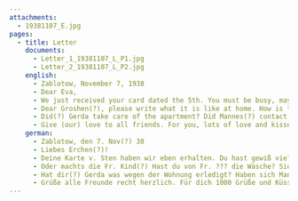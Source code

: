 ```yaml
---
attachments:
  - 19381107_E.jpg
pages:
  - title: Letter
    documents:
      - Letter_1_19381107_L_P1.jpg
      - Letter_2_19381107_L_P2.jpg
    english:
      - Zablotow, November 7, 1938
      - Dear Eva,
      - We just received your card dated the 5th. You must be busy, maybe someone can help you with the setup(?). Do you visit the apartment regularly?  It might be a good idea to have ??? come to you so that you could be together. If only we knew how long it will take until we will be notified. We are still hoping to be able to return home. Gabers wrote to us, they don’t know any details in Kr. either. Aunt Röschen also just wrote to us, she let me know that Aunt Redel(?) is in the hospital. Lotte has not written at all. It turned freezing cold over night here, and I and Joachim have no winter coats. I cannot leave the house.
      - Dear Groshen(?), please write what it is like at home. How is the ??? Or is Ms. Kind(?) taking care of it. Do you have the laundry from Ms. ??? She was paid for last Wednesday. Have you checked the pantry? There was some meat for cooking.
      - Did(?) Gerda take care of the apartment? Did Mannes(?) contact you? Are you sleeping at Löwensteins’? We are all in good health, of course I don’t sleep much at all, not surprisingly. We are living with Bertha and Simon in the living room, bedroom and kitchen, received pots and dishes from ???, all food was sent. People sacrifice themselves, it can hardly be described. Often, people will come and ask us just to tell them what we need. Don’t worry, God will lead us out of this misfortune. We are just happy that you have such good friends. Is there any mail from Fritz? Did you receive the letter at Löwensteins’ yesterday morning.
      - Give (our) love to all friends. For you, lots of love and kisses from all of us.
    german:
      - Zablotow, den 7. Nov(?) 38
      - Liebes Erchen(?)!
      - Deine Karte v. 5ten haben wir eben erhalten. Du hast gewiß viel zu tun, vielleicht kann dir doch jemand bei der Aufstellung helfen. Gehst du öfter in die Wohnung? Vielleicht wäre es doch ratsam wenn ??? zu dir käme, ihr könntet dann zusammen sein. Wenn man nur wüßte, wie lange es noch dauert, ehe wir Bescheid bekommen. Wir sind doch in der Hoffnung nach Hause zu können. Gabers(?) haben uns geschrieben, wissen in Kr. auch nichts Näheres. Von Tante Röschen eben auch Post, sie teilt mir mit, daß Tante Redel(?) im Krankenhaus ist. Lotte hat mir garnicht geschrieben. Hier ist es über Nacht eisig kalt geworden, und ich & Joachim ohne Wintermantel. Ich kann nicht aus der Stube. Liebes Groshen(?), bitte schreibe mir doch mal, wie es zu Hause ist. Wie ist’s denn mit der ???
      - Oder machts die Fr. Kind(?) Hast du von Fr. ??? die Wäsche? Sie bekam noch den letzten Mittwoch bezahlt. Hast du mal in der Speisekammer nachgesehen. Es war Fleisch zum Kochen da.
      - Hat dir(?) Gerda was wegen der Wohnung erledigt? Haben sich Mannes(?) gemeldet? Schläfst du noch bei Löwensteins? Wir sind alle gesund, natürlich schlafe ich kaum, ist wohl kein Wunder. Wir wohnen mit Bertha & Simon in Stube, Kammer und Küche, haben von der ??? Töpfe und Geschirr zur Verfügung bekommen, alle Lebensmittel wurden geschickt. Die Leute sind aufopfernd, kaum zu beschreiben. Häufig kommen Leute und bitten uns, nur zu sagen was wir brauchen. Mache dir keine Sorge, Gott wird uns schon aus dem Unglück wieder rausführen. Wir sind nur glücklich, dass du so gute Freunde hast. Ist Post von Fritz gekommen? Hast du gestern früh bei Löwensteins den Brief bekommen?
      - Grüße alle Freunde recht herzlich. Für dich 1000 Grüße und Küsse von uns allen.
---
```

  